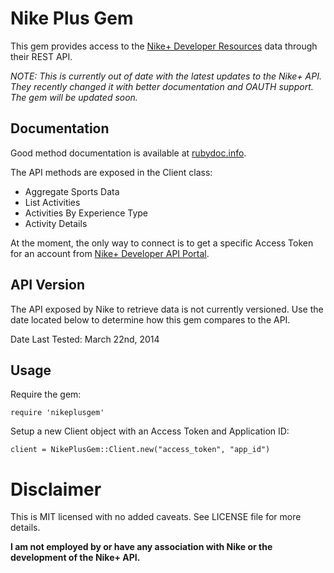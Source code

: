 # Nike Plus Gem

This gem provides access to the [Nike+ Developer Resources](http://developer.nike.com) data through their REST API.
 
_NOTE: This is currently out of date with the latest updates to the Nike+ API. They recently changed it with better documentation and OAUTH support. The gem will be updated soon._

## Documentation

Good method documentation is available at [rubydoc.info](http://www.rubydoc.info/github/borwahs/nikeplusgem/frames).

The API methods are exposed in the Client class:

* Aggregate Sports Data
* List Activities
* Activities By Experience Type
* Activity Details

At the moment, the only way to connect is to get a specific Access Token for an account from [Nike+ Developer API Portal](https://developer.nike.com/content/nike-developer-cq/us/en_us/index/documentation/api-docs.html).

## API Version

The API exposed by Nike to retrieve data is not currently versioned. Use the date located below to determine how this gem compares to the API. 

Date Last Tested: March 22nd, 2014

## Usage

Require the gem:

    require 'nikeplusgem'

Setup a new Client object with an Access Token and Application ID:

    client = NikePlusGem::Client.new("access_token", "app_id")

# Disclaimer

This is MIT licensed with no added caveats. See LICENSE file for more details.

**I am not employed by or have any association with Nike or the development of the Nike+ API.**
